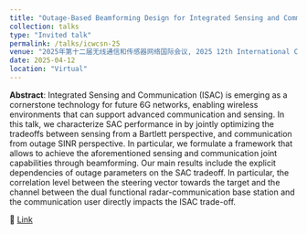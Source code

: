 ```yaml
---
title: "Outage-Based Beamforming Design for Integrated Sensing and Communications 6G Systems"
collection: talks
type: "Invited talk"
permalink: /talks/icwcsn-25
venue: "2025年第十二届无线通信和传感器网络国际会议, 2025 12th International Conference on Wireless Communications and Sensor Networks"
date: 2025-04-12
location: "Virtual"
---
```


**Abstract**: Integrated Sensing and Communication (ISAC) is emerging as a cornerstone technology for future 6G networks, enabling wireless environments that can support advanced communication and sensing. In this talk, we characterize SAC performance in by jointly optimizing the tradeoffs between sensing from a Bartlett perspective, and communication from outage SINR perspective. In particular, we formulate a framework that allows to achieve the aforementioned sensing and communication joint capabilities through beamforming. Our main results include the explicit dependencies of outage parameters on the SAC tradeoff. In particular, the correlation level between the steering vector towards the target and the channel between the dual functional radar-communication base station and the communication user directly impacts the ISAC trade-off.

🔗 [Link](https://www.icwcsn.org/is.html#:~:text=generation%20wireless%20network.-,Dr.%20Ahmad%20Bazzi,-Research%20Scientist%0ANew)
